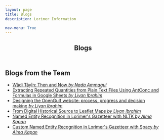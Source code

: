 ```yaml
---
layout: page
title: Blogs
description: Lorimer Information

nav-menu: True
---
```


<!-- One -->
<section id="one">
	<div class="inner">
		<header class="major">
			<h1>Blogs</h1>
		</header>

<!-- Content -->
<h2 id="content">Blogs from the Team </h2>
<p>
	<ul>
		<li><a href="../July2020Wadiblog" class="link">Wādi Tāyīn: Then and Now <i> by Nada Ammagui</i></a></li>
		<li><a href="../July2020formattingdata" class="link">Extracting Repeated Quantities from Plain Text Files Using AntConc and Formulas in Google Sheets  <i>by Liyan Ibrahim</i></a></li>
		<li><a href="../July2020website" class="link">Designing the OpenGulf website: process, progress and decision making <i>by Liyan Ibrahim</i></a></li>
		<li><a href="../July2020maps" class="link"> From Digital Historical Source to Leaflet Maps <i>by Liyan Ibrahim</i></a></li>
		<li><a href="../Aug2021ner_nltk" class="link">Named Entity Recognition in Lorimer's Gazetteer with NLTK <i> by Alma Kapan</i></a></li>
		<li><a href="../Aug2021ner_spacy" class="link">Custom Named Entity 
		Recognition in Lorimer's Gazetteer with Spacy <i> by Alma 
		Kapan</i></a></li>

<!-- </p> -->
